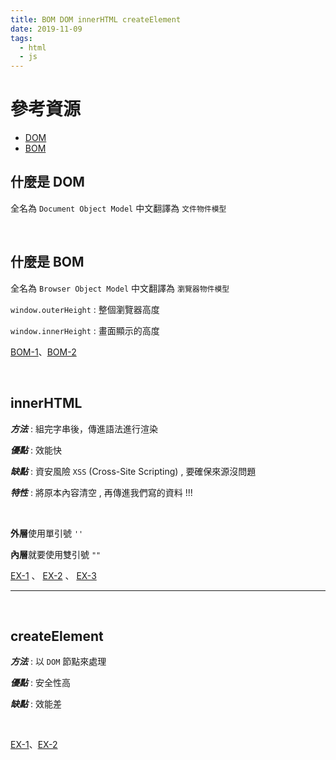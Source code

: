```yaml
---
title: BOM DOM innerHTML createElement
date: 2019-11-09
tags: 
  - html
  - js
---
```


# 參考資源

- [DOM](https://ithelp.ithome.com.tw/articles/10202689)
- [BOM](https://www.happycoding.today/posts/43)

## 什麼是 DOM

全名為 `Document Object Model` 中文翻譯為 `文件物件模型`

<br>

## 什麼是 BOM

全名為 `Browser Object Model` 中文翻譯為 `瀏覽器物件模型`

`window.outerHeight` : 整個瀏覽器高度

`window.innerHeight` : 畫面顯示的高度

[BOM-1](https://codepen.io/hedgehogkucc/pen/oNNyREP)、[BOM-2](https://codepen.io/hedgehogkucc/pen/zYYaQbj)

<br>

## innerHTML

***方法*** : 組完字串後，傳進語法進行渲染

***優點*** : 效能快

***缺點*** : 資安風險 `XSS` (Cross-Site Scripting) , 要確保來源沒問題

***特性*** : 將原本內容清空 , 再傳進我們寫的資料 !!! 

<br>

**外層**使用單引號 `''`

**內層**就要使用雙引號 `""`

[EX-1](https://codepen.io/hedgehogkucc/pen/QWWxxxK) 、 [EX-2](https://codepen.io/hedgehogkucc/pen/VwwddER) 、 [EX-3](https://codepen.io/hedgehogkucc/pen/jOOKKJB)

<hr>

<br>

## createElement

***方法*** : 以 `DOM` 節點來處理

***優點*** : 安全性高

***缺點*** : 效能差

<br>

[EX-1](https://codepen.io/hedgehogkucc/pen/XWWYYwq)、[EX-2](https://codepen.io/hedgehogkucc/pen/XWWYBrY)

